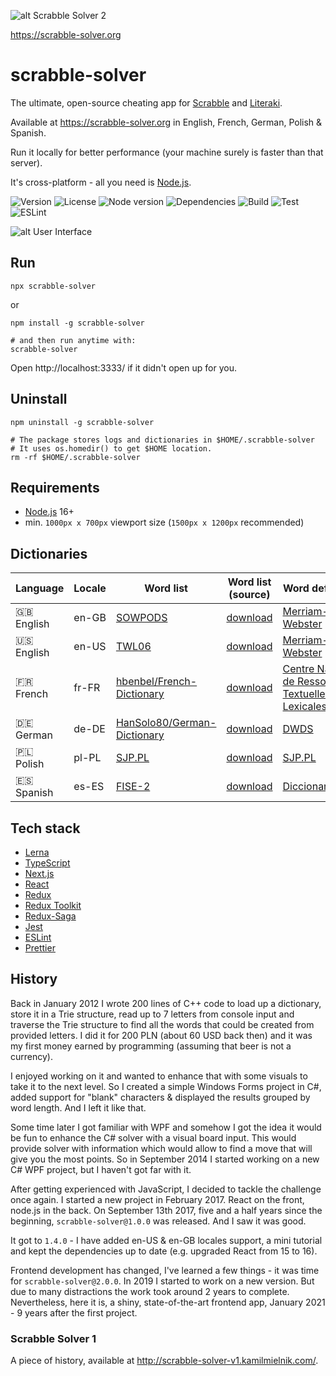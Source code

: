 ![alt Scrabble Solver 2](https://raw.githubusercontent.com/kamilmielnik/scrabble-solver/master/img/logo.png)

https://scrabble-solver.org

# scrabble-solver

The ultimate, open-source cheating app for [Scrabble](https://en.wikipedia.org/wiki/Scrabble) and [Literaki](https://pl.wikipedia.org/wiki/Literaki).

Available at https://scrabble-solver.org in English, French, German, Polish & Spanish.

Run it locally for better performance (your machine surely is faster than that server).

It's cross-platform - all you need is [Node.js](https://nodejs.org/).

![Version](https://img.shields.io/github/package-json/v/kamilmielnik/scrabble-solver)
![License](https://img.shields.io/npm/l/scrabble-solver)
![Node version](https://img.shields.io/node/v/scrabble-solver)
![Dependencies](https://img.shields.io/librariesio/release/npm/scrabble-solver)
![Build](https://github.com/kamilmielnik/scrabble-solver/workflows/Build/badge.svg)
![Test](https://github.com/kamilmielnik/scrabble-solver/workflows/Test/badge.svg)
![ESLint](https://github.com/kamilmielnik/scrabble-solver/workflows/ESLint/badge.svg)

![alt User Interface](https://raw.githubusercontent.com/kamilmielnik/scrabble-solver/master/img/screencast.gif)

## Run

```Shell
npx scrabble-solver
```

or

```Shell
npm install -g scrabble-solver

# and then run anytime with:
scrabble-solver
```

Open http://localhost:3333/ if it didn't open up for you.

## Uninstall

```Shell
npm uninstall -g scrabble-solver

# The package stores logs and dictionaries in $HOME/.scrabble-solver
# It uses os.homedir() to get $HOME location.
rm -rf $HOME/.scrabble-solver
```

## Requirements

- [Node.js](https://nodejs.org/) 16+
- min. `1000px x 700px` viewport size (`1500px x 1200px` recommended)

## Dictionaries

| Language     | Locale | Word list                                                                     | Word list (source)                                                                                       | Word definitions                                                               |
|--------------|--------|-------------------------------------------------------------------------------|----------------------------------------------------------------------------------------------------------|--------------------------------------------------------------------------------|
| 🇬🇧 English | en-GB  | [SOWPODS](https://en.wikipedia.org/wiki/Collins_Scrabble_Words)               | [download](https://www.wordgamedictionary.com/sowpods/download/sowpods.txt)                              | [Merriam-Webster](https://www.merriam-webster.com/)                            |
| 🇺🇸 English | en-US  | [TWL06](https://en.wikipedia.org/wiki/NASPA_Word_List)                        | [download](https://www.wordgamedictionary.com/twl06/download/twl06.txt)                                  | [Merriam-Webster](https://www.merriam-webster.com/)                            |
| 🇫🇷 French  | fr-FR  | [hbenbel/French-Dictionary](https://github.com/hbenbel/French-Dictionary/)    | [download](https://raw.githubusercontent.com/hbenbel/French-Dictionary/master/dictionary/dictionary.txt) | [Centre National de Ressources Textuelles et Lexicales](https://www.cnrtl.fr/) |
| 🇩🇪 German  | de-DE  | [HanSolo80/German-Dictionary](https://github.com/HanSolo80/German-Dictionary) | [download](https://raw.githubusercontent.com/HanSolo80/German-Dictionary/master/dictionary.txt)          | [DWDS](https://www.dwds.de)                                                    |
| 🇵🇱 Polish  | pl-PL  | [SJP.PL](https://sjp.pl/slownik/dp.phtml)                                     | [download](https://sjp.pl/slownik/growy/)                                                                | [SJP.PL](https://sjp.pl)                                                       |
| 🇪🇸 Spanish | es-ES  | [FISE-2](https://fisescrabble.org/)                                           | [download](https://github.com/kamilmielnik/fise-2/blob/master/fise-2.txt)                                | [Diccionarios.com](www.diccionarios.com)                                       |

## Tech stack

- [Lerna](https://lerna.js.org/)
- [TypeScript](https://www.typescriptlang.org/)
- [Next.js](https://nextjs.org/)
- [React](https://reactjs.org/)
- [Redux](https://redux.js.org/)
- [Redux Toolkit](https://redux-toolkit.js.org/)
- [Redux-Saga](https://redux-saga.js.org/)
- [Jest](https://jestjs.io/)
- [ESLint](https://eslint.org/)
- [Prettier](https://prettier.io/)

## History

Back in January 2012 I wrote 200 lines of C++ code to load up a dictionary, store it in a Trie structure, read up to 7 letters from console input and traverse the Trie structure to find all the words that could be created from provided letters. I did it for 200 PLN (about 60 USD back then) and it was my first money earned by programming (assuming that beer is not a currency).

I enjoyed working on it and wanted to enhance that with some visuals to take it to the next level. So I created a simple Windows Forms project in C#, added support for "blank" characters & displayed the results grouped by word length. And I left it like that.

Some time later I got familiar with WPF and somehow I got the idea it would be fun to enhance the C# solver with a visual board input. This would provide solver with information which would allow to find a move that will give you the most points. So in September 2014 I started working on a new C# WPF project, but I haven't got far with it.

After getting experienced with JavaScript, I decided to tackle the challenge once again. I started a new project in February 2017. React on the front, node.js in the back. On September 13th 2017, five and a half years since the beginning, `scrabble-solver@1.0.0` was released. And I saw it was good.

It got to `1.4.0` - I have added en-US & en-GB locales support, a mini tutorial and kept the dependencies up to date (e.g. upgraded React from 15 to 16).

Frontend development has changed, I've learned a few things - it was time for `scrabble-solver@2.0.0`. In 2019 I started to work on a new version. But due to many distractions the work took around 2 years to complete. Nevertheless, here it is, a shiny, state-of-the-art frontend app, January 2021 - 9 years after the first project.

### Scrabble Solver 1

A piece of history, available at http://scrabble-solver-v1.kamilmielnik.com/.
